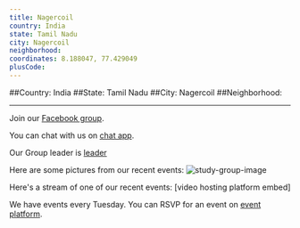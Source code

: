 ```yaml
---
title: Nagercoil
country: India
state: Tamil Nadu
city: Nagercoil
neighborhood: 
coordinates: 8.188047, 77.429049
plusCode:
---
```


##Country: India
##State: Tamil Nadu
##City: Nagercoil
##Neighborhood: 
*****
Join our [Facebook group](https://www.facebook.com/groups/free.code.camp.nagercoil).

You can chat with us on [chat app]().

Our Group leader is [leader]()

Here are some pictures from our recent events:
![study-group-image]()

Here's a stream of one of our recent events:
[video hosting platform embed]

We have events every Tuesday. You can RSVP for an event on [event platform]().
